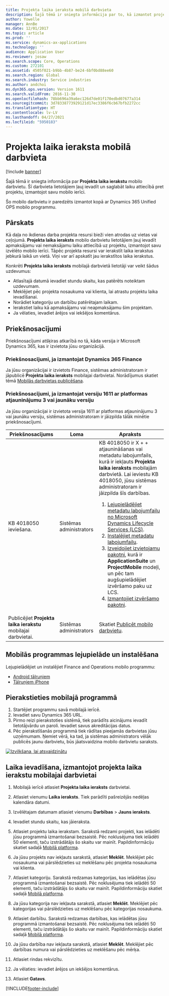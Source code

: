 ```yaml
---
title: Projekta laika ieraksta mobilā darbvieta
description: Šajā tēmā ir sniegta informācija par to, kā izmantot projekta laika ieraksta mobilā darbvietu. Šī darbvieta lietotājiem ļauj ievadīt un saglabāt laiku attiecībā pret projektu, izmantojot savu mobilo ierīci.
author: Yowelle
manager: AnnBe
ms.date: 12/01/2017
ms.topic: article
ms.prod: ''
ms.service: dynamics-ax-applications
ms.technology: ''
audience: Application User
ms.reviewer: josaw
ms.search.scope: Core, Operations
ms.custom: 272101
ms.assetid: 4505f021-b9bb-4b87-be24-6bf0bd88ee60
ms.search.region: Global
ms.search.industry: Service industries
ms.author: andchoi
ms.dyn365.ops.version: Version 1611
ms.search.validFrom: 2016-11-30
ms.openlocfilehash: 78bb696a39a6ec126d7de01f170edbd07677a314
ms.sourcegitcommit: 3d78338773929121d17ec3386f6cb67bfb2272cc
ms.translationtype: HT
ms.contentlocale: lv-LV
ms.lasthandoff: 04/27/2021
ms.locfileid: "5950183"
---
```

# <a name="project-time-entry-mobile-workspace"></a>Projekta laika ieraksta mobilā darbvieta

[!include [banner](../includes/banner.md)]

Šajā tēmā ir sniegta informācija par **Projekta laika ierakstu** mobilo darbvietu. Šī darbvieta lietotājiem ļauj ievadīt un saglabāt laiku attiecībā pret projektu, izmantojot savu mobilo ierīci.

Šo mobilo darbvietu ir paredzēts izmantot kopā ar Dynamics 365 Unified OPS mobilo programmu. 

## <a name="overview"></a>Pārskats
Kā daļa no ikdienas darba projekta resursi bieži vien atrodas uz vietas vai ceļojumā. **Projekta laika ieraksts** mobilo darbvietu lietotājiem ļauj ievadīt apmaksājamu vai nemaksājamu laiku attiecībā uz projektu, izmantojot savu izvēlēto mobilo ierīci. Tāpēc projekta resursi var ierakstīt laika ierakstus jebkurā laikā un vietā. Viņi var arī apskatīt jau ierakstītos laika ierakstus. 

Konkrēti **Projekta laika ieraksts** mobilajā darbvietā lietotāji var veikt šādus uzdevumus:

-   Atlasītajā datumā ievadiet stundu skaitu, kas patērēts noteiktam uzdevumam.
-   Meklējiet pēc projekta nosaukuma vai klienta, lai atrastu projektu laika ievadīšanai.
-   Norādiet kategoriju un darbību patērētajam laikam.
-   Ierakstiet laiku kā apmaksājamu vai neapmaksājamu šim projektam.
-   Ja vēlaties, ievadiet ārējos vai iekšējos komentārus.

## <a name="prerequisites"></a>Priekšnosacījumi
Priekšnosacījumi atšķiras atkarībā no tā, kāda versija ir Microsoft Dynamics 365, kas ir izvietota jūsu organizācijā.

### <a name="prerequisites-if-you-use-dynamics-365-finance"></a>Priekšnosacījumi, ja izmantojat Dynamics 365 Finance
Ja jūsu organizācijai ir izvietots Finance, sistēmas administratoram ir jāpublicē **Projekta laika ieraksts** mobilajai darbvietai. Norādījumus skatiet tēmā [Mobilās darbvietas publicēšana](/dynamics365/fin-ops-core/dev-itpro/mobile-apps/publish-mobile-workspace).

### <a name="prerequisites-if-you-use-version-1611-with-platform-update-3-or-later"></a>Priekšnosacījumi, ja izmantojat versiju 1611 ar platformas atjauninājumu 3 vai jaunāku versiju
Ja jūsu organizācijai ir izvietota versija 1611 ar platformas atjauninājumu 3 vai jaunāku versiju, sistēmas administratoram ir jāizpilda tālāk minētie priekšnosacījumi. 

<table>
<thead>
<tr class="header">
<th>Priekšnosacījums</th>
<th>Loma</th>
<th>Apraksts</th>
</tr>
</thead>
<tbody>
<tr class="odd">

<td>KB 4018050 ieviešana.</td>
<td>Sistēmas administrators</td>
<td>KB 4018050 ir X + + atjaunināšanas vai metadatu labojumfails, kurā ir iekļauts <strong>Projekta laika ieraksts</strong> mobilajām darbvietā. Lai ieviestu KB 4018050, jūsu sistēmas administratoram ir jāizpilda šīs darbības.
<ol>
<li><a href="/dynamics365/fin-ops-core/dev-itpro/migration-upgrade/download-hotfix-lcs">Lejupielādējiet metadatu labojumfailu no Microsoft Dynamics Lifecycle Services (LCS)</a>.</li>
<li><a href="/dynamics365/fin-ops-core/dev-itpro/migration-upgrade/install-metadata-hotfix-package">Instalējiet metadatu labojumfailu</a>.</li>
<li><a href="/dynamics365/fin-ops-core/dev-itpro/deployment/create-apply-deployable-package">Izveidojiet izvietojamu pakotni</a>, kurā ir <strong>ApplicationSuite</strong> un <strong>ProjectMobile</strong> modeļi, un pēc tam augšupielādējiet izvēršamo paku uz LCS.</li>
<li><a href="/dynamics365/fin-ops-core/dev-itpro/deployment/apply-deployable-package-system">Izmantojiet izvēršamo pakotni</a>.</li>

</ol></td>
</tr>
<tr class="even">
<td>Publicējiet <strong>Projekta laika ierakstu</strong> mobilajai darbvietai.</td>
<td>Sistēmas administrators</td>
<td>Skatiet <a href="/dynamics365/fin-ops-core/dev-itpro/mobile-apps/publish-mobile-workspace">Publicēt mobilo darbvietu</a>.</td>
</tr>
</tbody>
</table>

## <a name="download-and-install-the-mobile-app"></a>Mobilās programmas lejupielāde un instalēšana

Lejupielādējiet un instalējiet Finance and Operations mobilo programmu:

-   [Android tālruņiem](https://go.microsoft.com/fwlink/?linkid=850662)
-   [Tālruņiem iPhone](https://go.microsoft.com/fwlink/?linkid=850663)

## <a name="sign-in-to-the-mobile-app"></a>Pierakstieties mobilajā programmā
1.  Startējiet programmu savā mobilajā ierīcē.
2.  Ievadiet savu Dynamics 365 URL.
3.  Pirmo reizi pierakstoties sistēmā, tiek parādīts aicinājums ievadīt lietotājvārdu un paroli. Ievadiet savus akreditācijas datus.
4.  Pēc pierakstīšanās programmā tiek rādītas pieejamās darbvietas jūsu uzņēmumam. Ņemiet vērā, ka tad, ja sistēmas administrators vēlāk publicēs jaunu darbvietu, būs jāatsvaidzina mobilo darbvietu saraksts.

[![Izvilkšana, lai atsvaidzinātu](./media/pull-to-refresh-list-of-workspaces-183x300.png)](./media/pull-to-refresh-list-of-workspaces.png)

## <a name="enter-time-by-using-the-project-time-entry-mobile-workspace"></a>Laika ievadīšana, izmantojot projekta laika ierakstu mobilajai darbvietai
1.  Mobilajā ierīcē atlasiet **Projekta laika ieraksts** darbvietai.
2.  Atlasiet vienumu **Laika ieraksts**. Tiek parādīti pašreizējās nedēļas kalendāra datumi.
3.  Izvēlētajam datumam atlasiet vienumu **Darbības** &gt; **Jauns ieraksts**.
4.  Ievadiet stundu skaitu, kas jāieraksta.
5.  Atlasiet projektu laika ierakstam. Sarakstā redzami projekti, kas ielādēti jūsu programmā izmantošanai bezsaistē. Pēc noklusējuma tiek ielādēti 50 elementi, taču izstrādātājs šo skaitu var mainīt. Papildinformāciju skatiet sadaļā [Mobilā platforma](/dynamics365/fin-ops-core/dev-itpro/mobile-apps/mobile-app-home-page).
6.  Ja jūsu projekts nav iekļauts sarakstā, atlasiet **Meklēt**. Meklējiet pēc nosaukuma vai pārslēdzieties uz meklēšanu pēc projekta nosaukuma vai klienta.
7.  Atlasiet kategoriju. Sarakstā redzamas kategorijas, kas ielādētas jūsu programmā izmantošanai bezsaistē. Pēc noklusējuma tiek ielādēti 50 elementi, taču izstrādātājs šo skaitu var mainīt. Papildinformāciju skatiet sadaļā [Mobilā platforma](/dynamics365/fin-ops-core/dev-itpro/mobile-apps/mobile-app-home-page).
8.  Ja jūsu kategorija nav iekļauta sarakstā, atlasiet **Meklēt**. Meklējiet pēc kategorijas vai pārslēdzieties uz meklēšanu pēc kategorijas nosaukuma.
9.  Atlasiet darbību. Sarakstā redzamas darbības, kas ielādētas jūsu programmā izmantošanai bezsaistē. Pēc noklusējuma tiek ielādēti 50 elementi, taču izstrādātājs šo skaitu var mainīt. Papildinformāciju skatiet sadaļā [Mobilā platforma](/dynamics365/fin-ops-core/dev-itpro/mobile-apps/mobile-app-home-page).
10. Ja jūsu darbība nav iekļauta sarakstā, atlasiet **Meklēt**. Meklējiet pēc darbības numura vai pārslēdzieties uz meklēšanu pēc mērķa.

11. Atlasiet rindas rekvizītu.
12. Ja vēlaties: ievadiet ārējos un iekšējos komentārus.
13. Atlasiet **Gatavs**.


[!INCLUDE[footer-include](../includes/footer-banner.md)]